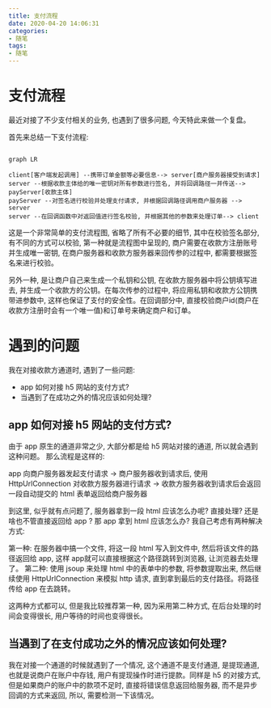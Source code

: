 ```yaml
---
title: 支付流程
date: 2020-04-20 14:06:31
categories:
- 随笔
tags:
- 随笔
---
```


# 支付流程

最近对接了不少支付相关的业务, 也遇到了很多问题, 今天特此来做一个复盘。

首先来总结一下支付流程:

```mermaid

graph LR

client[客户端发起调用] --携带订单金额等必要信息--> server[商户服务器接受到请求]
server --根据收款主体给的唯一密钥对所有参数进行签名, 并将回调路径一并传送--> payServer[收款主体]
payServer --对签名进行校验并处理支付请求, 并根据回调路径调用商户服务器 --> server
server --在回调函数中对返回值进行签名校验, 并根据其他的参数来处理订单--> client
```

这是一个非常简单的支付流程图, 省略了所有不必要的细节, 其中在校验签名部分, 有不同的方式可以校验, 第一种就是流程图中呈现的, 商户需要在收款方注册账号并生成唯一密钥, 在商户服务器和收款方服务器来回传参的过程中, 都需要根据签名来进行校验。

另外一种, 是让商户自己来生成一个私钥和公钥, 在收款方服务器中将公钥填写进去, 并生成一个收款方的公钥。在每次传参的过程中, 将应用私钥和收款方公钥携带进参数中, 这样也保证了支付的安全性。在回调部分中, 直接校验商户id(商户在收款方注册时会有一个唯一值)和订单号来确定商户和订单。

<!--more-->

# 遇到的问题

我在对接收款方通道时, 遇到了一些问题:

* app 如何对接 h5 网站的支付方式?
* 当遇到了在成功之外的情况应该如何处理?

## app 如何对接 h5 网站的支付方式?

由于 app 原生的通道非常之少, 大部分都是给 h5 网站对接的通道, 所以就会遇到这种问题。
那么流程是这样的:

app 向商户服务器发起支付请求 -> 商户服务器收到请求后, 使用 HttpUrlConnection 对收款方服务器进行请求 -> 收款方服务器收到请求后会返回一段自动提交的 html 表单返回给商户服务器

到这里, 似乎就有点问题了, 服务器拿到一段 html 应该怎么办呢? 直接处理? 还是啥也不管直接返回给 app ? 那 app 拿到 html 应该怎么办? 我自己考虑有两种解决方式:

第一种: 在服务器中搞一个文件, 将这一段 html 写入到文件中, 然后将该文件的路径返回给 app, 这样 app就可以直接根据这个路径跳转到浏览器, 让浏览器去处理了。
第二种: 使用 jsoup 来处理 html 中的表单中的参数, 将参数提取出来, 然后继续使用 HttpUrlConnection 来模拟 http 请求, 直到拿到最后的支付路径。将路径传给 app 在去跳转。

这两种方式都可以, 但是我比较推荐第一种, 因为采用第二种方式, 在后台处理的时间会变得很长, 用户等待的时间也变得很长。

## 当遇到了在支付成功之外的情况应该如何处理?

我在对接一个通道的时候就遇到了一个情况, 这个通道不是支付通道, 是提现通道, 也就是说商户在账户中存钱, 用户有提现操作时进行提款。同样是 h5 的对接方式, 但是如果商户的账户中的款项不足时, 直接将错误信息返回给服务器, 而不是异步回调的方式来返回, 所以, 需要检测一下该情况。


